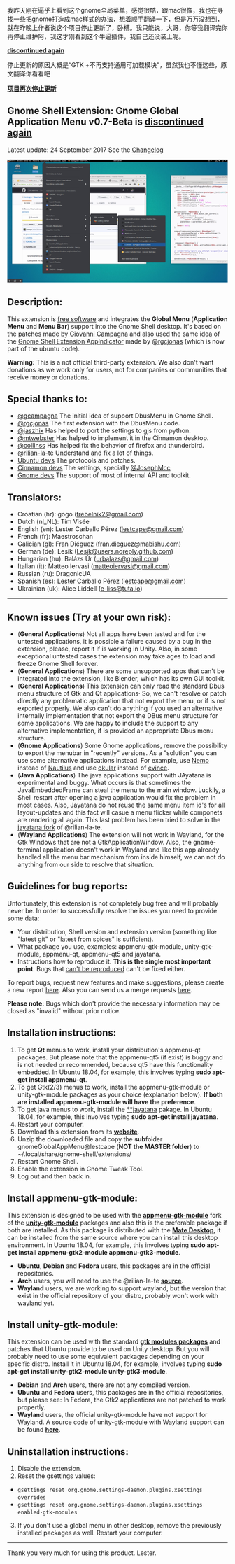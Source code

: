我昨天刚在逼乎上看到这个gnome全局菜单，感觉很酷，跟mac很像，我也在寻找一些把gnome打造成mac样式的办法，想着顺手翻译一下，但是万万没想到，就在昨晚上作者说这个项目停止更新了，卧槽。我只能说，大哥，你等我翻译完你再停止维护阿，我这才刚看到这个牛逼插件，我自己还没装上呢。  

[**discontinued again**](https://gitlab.com/lestcape/Gnome-Global-AppMenu/issues/116)  

停止更新的原因大概是“GTK +不再支持通用可加载模块”，虽然我也不懂这些，原文翻译你看看吧  

[**项目再次停止更新**](https://github.com/jiqing112/Gnome-Global-AppMenu/issues/1) 

Gnome Shell Extension: Gnome Global Application Menu v0.7-Beta is [**discontinued again**](https://gitlab.com/lestcape/Gnome-Global-AppMenu/issues/116)
--------------

Latest update: 24 September 2017 See the [Changelog](CHANGELOG)

![](gnomeGlobalAppMenu%40lestcape/Capture.png)

Description:
--------------

This extension is [free software](LICENSE) and integrates the **Global Menu** (**Application Menu** and **Menu Bar**) support into the Gnome Shell desktop.
It's based on the [patches](https://bugzilla.gnome.org/show_bug.cgi?id=652122) made by [Giovanni Campagna](https://gitlab.gnome.org/gcampagna)
and also used the same idea of the [Gnome Shell Extension AppIndicator](https://github.com/ubuntu/gnome-shell-extension-appindicator)
made by [@rgcjonas](https://github.com/rgcjonas) (which is now part of the ubuntu code).

**Warning:** This is a not official third-party extension. We also don't want donations as we work only for users, not for companies or communities that
receive money or donations.<br />

Special thanks to:
--------------

- [@gcampagna](https://gitlab.gnome.org/gcampagna)          The initial idea of support DbusMenu in Gnome Shell.
- [@rgcjonas](https://github.com/rgcjonas)                  The first extension with the DbusMenu code.
- [@jaszhix](https://github.com/jaszhix)                    Has helped to port the settings to gjs from python.
- [@mtwebster](https://github.com/mtwebster)                Has helped to implement it in the Cinnamon desktop.
- [@collinss](https://github.com/collinss)                  Has helped fix the behavior of firefox and thunderbird.
- [@rilian-la-te](https://gitlab.com/rilian-la-te)          Understand and fix a lot of things.
- [Ubuntu devs](https://github.com/ubuntu/)                 The protocols and patches.
- [Cinnamon devs](https://github.com/linuxmint/cinnamon)    The settings, specially [@JosephMcc](https://github.com/JosephMcc/)
- [Gnome devs](https://gitlab.gnome.org/GNOME/gnome-shell)        The support of most of internal API and toolkit.

Translators:
--------------
- Croatian (hr):	gogo (trebelnik2@gmail.com)
- Dutch (nl_NL):  Tim Visée
- English (en):		Lester Carballo Pérez (lestcape@gmail.com)
- French (fr):		Maestroschan
- Galician (gl):  Fran Diéguez (fran.dieguez@mabishu.com)
- German (de):		Lesik (Lesik@users.noreply.github.com)
- Hungarian (hu): Balázs Úr (urbalazs@gmail.com)
- Italian (it):   Matteo Iervasi (matteoiervasi@gmail.com)
- Russian (ru):   DragonicUA
- Spanish (es):		Lester Carballo Pérez (lestcape@gmail.com)
- Ukrainian (uk): Alice Liddell (e-liss@tuta.io)

--------------

Known issues (Try at your own risk):
--------------
* (**General Applications**) Not all apps have been tested and for the untested applications, it is possible a failure caused by a bug in the extension,
please, report it if is working in Unity. Also, in some exceptional untested cases the extension may take ages to load and freeze Gnome Shell forever.
* (**General Applications**) There are some unsupported apps that can't be integrated into the extension, like Blender, which has its own GUI toolkit.
* (**General Applications**) This extension can only read the standard Dbus menu structure of Gtk and Qt applications· So, we can't resolve or patch directly
any problematic application that not export the menu, or if is not exported properly. We also can't do anything if you used an alternative internally
implementation that not export the DBus menu structure for some applications. We are happy to include the support to any alternative implementation,
if is provided an appropriate Dbus menu structure.
* (**Gnome Applications**) Some Gnome applications, remove the possibility to export the menubar in "recently" versions. As a "solution" you can use
some alternative applications instead. For example, use [Nemo](https://github.com/linuxmint/nemo) instead of [Nautilus](https://gitlab.gnome.org/GNOME/nautilus)
and use [okular](https://okular.kde.org) instead of [evince](https://gitlab.gnome.org/GNOME/evince).
* (**Java Applications**) The java applications support with JAyatana is experimental and buggy. 
What occurs is that sometimes the JavaEmbeddedFrame can steal the menu to the main window. Luckily, a Shell restart after opening a java application would fix the problem in most cases.
Also, Jayatana do not reuse the same menu item id's for all layout-updates and this fact will casue a menu flicker while componets are rendering all again.
This last problem has been tried to solve in the [jayatana fork](https://gitlab.com/vala-panel-project/vala-panel-appmenu/tree/master/subprojects/jayatana) of @rilian-la-te.
* (**Wayland Applications**) The extension will not work in Wayland, for the Gtk Windows that are not a GtkApplicationWindow. Also, the gnome-terminal application doesn't work in Wayland and
like this app already handled all the menu bar mechanism from inside himself, we can not do anything from our side to resolve that situation.

Guidelines for bug reports:
--------------
Unfortunately, this extension is not completely bug free and will probably never be.
In order to successfully resolve the issues you need to provide some data:

* Your distribution, Shell version and extension version (something like "latest git" or "latest from spices" is sufficient).
* What package you use, examples: appmenu-gtk-module, unity-gtk-module, appmenu-qt, appmenu-qt5 and jayatana.
* Instructions how to reproduce it. **This is the single most important point**. Bugs that [can't be reproduced](http://xkcd.com/583/) can't be fixed either.

To report bugs, request new features and make suggestions, please create a new report [here](https://gitlab.com/lestcape/Gnome-Global-AppMenu/issues).
Also you can send us a merge requests [here](https://gitlab.com/lestcape/Gnome-Global-AppMenu/merge_requests).

**Please note:** Bugs which don't provide the necessary information may be closed as "invalid" without prior notice.

Installation instructions:
--------------
1. To get **Qt** menus to work, install your distribution's appmenu-qt packages. But please note that the appmenu-qt5 (if exist) is buggy and is not needed or recommended,
because qt5 have this functionality embedded. In Ubuntu 18.04, for example, this involves typing **sudo apt-get install appmenu-qt**.
2. To get Gtk(2/3) menus to work, install the appmenu-gtk-module or unity-gtk-module packages as your choice (explanation below). **If both are installed appmenu-gtk-module will have the preference**.
3. To get java  menus to work, install the [**jayatana](https://code.google.com/archive/p/java-swing-ayatana/) pakage. In Ubuntu 18.04, for example, this involves typing **sudo apt-get install jayatana**.
4. Restart your computer.
5. Download this extension from its [**website**](https://gitlab.com/lestcape/Gnome-Global-AppMenu/-/archive/master/Gnome-Global-AppMenu-master.zip).
6. Unzip the downloaded file and copy the **sub**folder gnomeGlobalAppMenu@lestcape (**NOT the MASTER folder**) to ~/.local/share/gnome-shell/extensions/
7. Restart Gnome Shell.
8. Enable the extension in Gnome Tweak Tool.
9. Log out and then back in.

Install appmenu-gtk-module:
--------------
This extension is designed to be used with the  [**appmenu-gtk-module**](https://gitlab.com/vala-panel-project/vala-panel-appmenu/tree/master/subprojects/appmenu-gtk-module)
fork of the [**unity-gtk-module**](https://launchpad.net/unity-gtk-module) packages and also this is the preferable package if both are installed. As this package is distributed
with the [**Mate Desktop**](https://mate-desktop.org), it can be installed from the same source where you can install this desktop environment. In Ubuntu 18.04, for example,
this involves typing **sudo apt-get install appmenu-gtk2-module appmenu-gtk3-module**.

* **Ubuntu**, **Debian** and **Fedora** users, this packages are in the official repositories.
* **Arch** users, you will need to use the @rilian-la-te [**source**](https://aur.archlinux.org/packages/?SeB=m&K=rilian).
* **Wayland** users, we are working to support wayland, but the version that exist in the official repository of your distro, probably won't work with wayland yet.

Install unity-gtk-module:
--------------
This extension can be used with the standard [**gtk modules packages**](https://launchpad.net/unity-gtk-module) and patches that Ubuntu provide to be used on Unity desktop.
But you will probably need to use some equivalent packages depending on your specific distro. Install it in Ubuntu 18.04, for example, involves typing
**sudo apt-get install unity-gtk2-module unity-gtk3-module**.

* **Debian** and **Arch** users, there are not any compiled version.
* **Ubuntu** and **Fedora** users, this packages are in the official repositories, but please see: In Fedora, the Gtk2 applications are not patched to work propertly.
* **Wayland** users, the official unity-gtk-module have not support for Wayland. A source code of unity-gtk-module with Wayland support can be found [**here**](https://gitlab.com/lestcape/unity-gtk-module).

Uninstallation instructions:
--------------
1. Disable the extension.
2. Reset the gsettings values:
  * ```gsettings reset org.gnome.settings-daemon.plugins.xsettings overrides```
  * ```gsettings reset org.gnome.settings-daemon.plugins.xsettings enabled-gtk-modules```
3. If you don't use a global menu in other desktop, remove the previously installed packages as well.
Restart your computer.

--------------

Thank you very much for using this product.
Lester.
